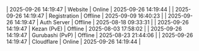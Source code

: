 | 2025-09-26 14:19:47 | Website | Online | 2025-09-26 14:19:44 |
| 2025-09-26 14:19:47 | Registration | Offline | 2025-09-09 16:40:23 |
| 2025-09-26 14:19:47 | Auth Server | Offline | 2025-08-18 09:33:31 |
| 2025-09-26 14:19:47 | Kezan (PvE) | Offline | 2025-08-03 17:58:02 |
| 2025-09-26 14:19:47 | Gurubashi (PvP) | Offline | 2025-08-23 21:44:06 |
| 2025-09-26 14:19:47 | Cloudflare | Online | 2025-09-26 14:19:44 |
